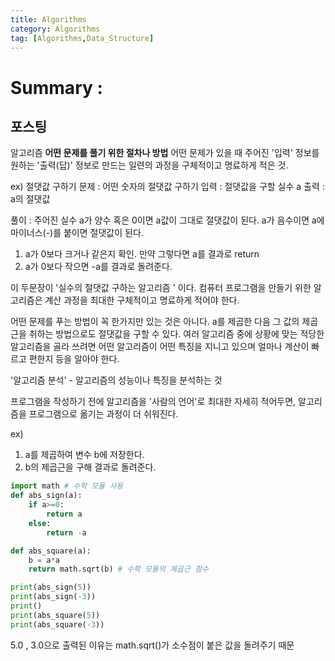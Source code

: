 ```yaml
---
title: Algorithms 
category: Algorithms
tag: [Algorithms,Data_Structure] 
---
```


# Summary :
포스팅
---
알고리즘 **어떤 문제를 풀기 위한 절차나 방법** 
어떤 문제가 있을 때 주어진 '입력' 정보를 원하는 '출력(답)' 정보로 만드는 일련의 과정을 구체적이고 명료하게 적은 것.

ex) 절댓값 구하기
문제 : 어떤 숫자의 절댓값 구하기
입력 : 절댓값을 구할 실수 a
출력 : a의 절댓값

풀이 : 주어진 실수 a가 양수 혹은 0이면 a값이 그대로 절댓값이 된다. a가 음수이면 a에 마이너스(-)를 붙이면 절댓값이 된다. 

1. a가 0보다 크거나 같은지 확인. 만약 그렇다면 a를 결과로 return
2. a가 0보다 작으면 -a를 결과로 돌려준다.

이 두문장이 '실수의 절댓값 구하는 알고리즘 ' 이다.
컴퓨터 프로그램을 만들기 위한 알고리즘은 계산 과정을 최대한 구체적이고 명료하게 적어야 한다. 

어떤 문제를 푸는 방법이 꼭 한가지만 있는 것은 아니다. 
a를 제곱한 다음 그 값의 제곱근을 취하는 방법으로도 절댓값을 구할 수 있다. 
여러 알고리즘 중에 상황에 맞는 적당한 알고리즘을 골라 쓰려면 어떤 알고리즘이 어떤 특징을 지니고 있으며 얼마나 계산이 빠르고 편한지 등을 알아야 한다. 

'알고리즘 분석' - 알고리즘의 성능이나 특징을 분석하는 것

프로그램을 작성하기 전에 알고리즘을 '사람의 언어'로 최대한 자세히 적어두면, 알고리즘을 프로그램으로 옮기는 과정이 더 쉬워진다. 

ex) 
1. a를 제곱하여 변수 b에 저장한다. 
2. b의 제곱근을 구해 결과로 돌려준다.


```python
import math # 수학 모듈 사용
def abs_sign(a):
    if a>=0:
        return a
    else:
        return -a

def abs_square(a):
    b = a*a 
    return math.sqrt(b) # 수학 모듈의 제곱근 함수

print(abs_sign(5))
print(abs_sign(-3))
print()
print(abs_square(5))
print(abs_square(-3))

```
5.0 , 3.0으로 출력된 이유는 math.sqrt()가 소수점이 붙은 값을 돌려주기 때문
